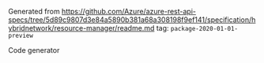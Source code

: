 Generated from https://github.com/Azure/azure-rest-api-specs/tree/5d89c9807d3e84a5890b381a68a308198f9ef141/specification/hybridnetwork/resource-manager/readme.md tag: `package-2020-01-01-preview`

Code generator 


